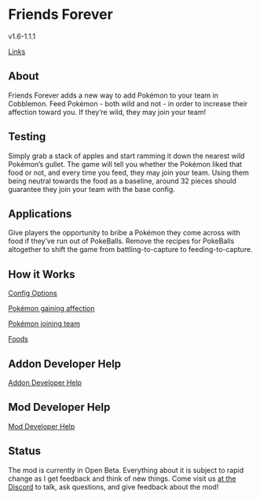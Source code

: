 # Friends Forever

v1.6-1.1.1

[Links](https://cobble.timinc.us/?loader=all&version=1.6&id=friends-forever)

## About

Friends Forever adds a new way to add Pokémon to your team in Cobblemon. Feed Pokémon - both wild and not - in order to
increase their affection toward you. If they’re wild, they may join your team!

## Testing

Simply grab a stack of apples and start ramming it down the nearest wild Pokémon’s gullet. The game will tell you
whether the Pokémon liked that food or not, and every time you feed, they may join your team. Using them being
neutral towards the food as a baseline, around 32 pieces should guarantee they join your team with the base config.

## Applications

Give players the opportunity to bribe a Pokémon they come across with food if they’ve run out of PokeBalls. Remove the
recipes for PokeBalls altogether to shift the game from battling-to-capture to feeding-to-capture.

## How it Works

[Config Options](https://www.notion.so/Config-Options-21416db299a6819e9fbcd26bdecde549?pvs=21)

[Pokémon gaining affection](https://www.notion.so/Pok-mon-gaining-affection-21416db299a681679cf1e67326e0964c?pvs=21)

[Pokémon joining team](https://www.notion.so/Pok-mon-joining-team-21416db299a68161a4affa720751b232?pvs=21)

[Foods](https://www.notion.so/21416db299a681d498f9d1c2ce5d87bb?pvs=21)

## Addon Developer Help

[Addon Developer Help](https://www.notion.so/Addon-Developer-Help-21416db299a681f89cf5e8b60cb73269?pvs=21)

## Mod Developer Help

[Mod Developer Help](https://www.notion.so/Mod-Developer-Help-21416db299a6818c8ff6d8d3323fd11c?pvs=21)

## Status

The mod is currently in Open Beta. Everything about it is subject to rapid change as I get feedback and think of new
things. Come visit us [at the Discord](https://discord.gg/WKAR27SdSv) to talk, ask questions, and give feedback about
the mod!